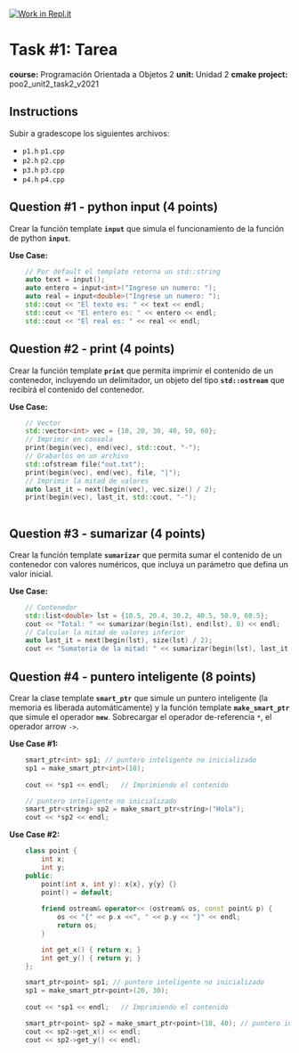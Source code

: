 [![Work in Repl.it](https://classroom.github.com/assets/work-in-replit-14baed9a392b3a25080506f3b7b6d57f295ec2978f6f33ec97e36a161684cbe9.svg)](https://classroom.github.com/online_ide?assignment_repo_id=4780746&assignment_repo_type=AssignmentRepo)
# Task #1: Tarea  
**course:** Programación Orientada a Objetos 2 
**unit:** Unidad 2 
**cmake project:** poo2_unit2_task2_v2021
## Instructions
Subir a gradescope los siguientes archivos: 
- `p1.h` `p1.cpp`
- `p2.h` `p2.cpp`
- `p3.h` `p3.cpp`
- `p4.h` `p4.cpp`

## Question #1 - python input (4 points)

Crear la función template **`input`** que simula el funcionamiento de la función de python **`input`**.
  
**Use Case:**  
```cpp
    // Por default el template retorna un std::string
    auto text = input();
    auto entero = input<int>("Ingrese un numero: ");
    auto real = input<double>("Ingrese un numero: ");
    std::cout << "El texto es: " << text << endl;
    std::cout << "El entero es: " << entero << endl;
    std::cout << "El real es: " << real << endl;
```

## Question #2 - print  (4 points)

Crear la función template **`print`** que permita imprimir el contenido de un contenedor, incluyendo un delimitador, un objeto del tipo **`std::ostream`** que recibirá el contenido del contenedor.
  
**Use Case:**  
```cpp
    // Vector
    std::vector<int> vec = {10, 20, 30, 40, 50, 60};
    // Imprimir en consola
    print(begin(vec), end(vec), std::cout, "-");
    // Grabarlos en un archivo
    std::ofstream file("out.txt");
    print(begin(vec), end(vec), file, "|");
    // Imprimir la mitad de valores
    auto last_it = next(begin(vec), vec.size() / 2);
    print(begin(vec), last_it, std::cout, "-");
    
```

## Question #3 - sumarizar (4 points)

Crear la función template **`sumarizar`** que permita sumar el contenido de un contenedor con valores numéricos, que incluya un parámetro que defina un valor inicial.
  
**Use Case:**  
```cpp
    // Contenedor 
    std::list<double> lst = {10.5, 20.4, 30.2, 40.5, 50.9, 60.5};
    cout << "Total: " << sumarizar(begin(lst), end(lst), 0) << endl;
    // Calcular la mitad de valores inferior
    auto last_it = next(begin(lst), size(lst) / 2);
    cout << "Sumatoria de la mitad: " << sumarizar(begin(lst), last_it, 0) << endl;
```

## Question #4 - puntero inteligente (8 points)
Crear la clase template **`smart_ptr`** que simule un puntero inteligente (la memoria es liberada automáticamente) y la función template **`make_smart_ptr`** que simule el operador **`new`**. Sobrecargar el operador de-referencia `*`, el operador arrow `->`.


**Use Case #1:**
```cpp
    smart_ptr<int> sp1; // puntero inteligente no inicializado
    sp1 = make_smart_ptr<int>(10);
    
    cout << *sp1 << endl;   // Imprimiendo el contenido

    // puntero inteligente no inicializado
    smart_ptr<string> sp2 = make_smart_ptr<string>("Hola"); 
    cout << *sp2 << endl;
```

**Use Case #2:**
```cpp
    class point {
        int x;
        int y;
    public:
        point(int x, int y): x{x}, y{y} {}
        point() = default;
        
        friend ostream& operator<< (ostream& os, const point& p) {
            os << "{" << p.x <<", " << p.y << "}" << endl;
            return os;
        }

        int get_x() { return x; }
        int get_y() { return y; }
    };

    smart_ptr<point> sp1; // puntero inteligente no inicializado
    sp1 = make_smart_ptr<point>(20, 30);
    
    cout << *sp1 << endl;   // Imprimiendo el contenido

    smart_ptr<point> sp2 = make_smart_ptr<point>(10, 40); // puntero inteligente no inicializado
    cout << sp2->get_x() << endl;
    cout << sp2->get_y() << endl;
```

